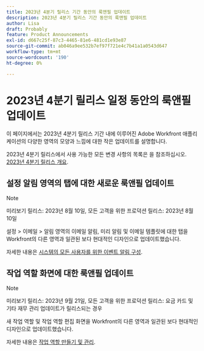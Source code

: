 ```yaml
---
title: 2023년 4분기 릴리스 기간 동안의 룩앤필 업데이트
description: 2023년 4분기 릴리스 기간 동안의 룩앤필 업데이트
author: Lisa
draft: Probably
feature: Product Announcements
exl-id: d667c25f-87c3-4465-81e6-481cd1e93e87
source-git-commit: ab046a9ee532b7ef97f721e4c7b41a1a0543d647
workflow-type: tm+mt
source-wordcount: '190'
ht-degree: 0%

---
```


# 2023년 4분기 릴리스 일정 동안의 룩앤필 업데이트

이 페이지에서는 2023년 4분기 릴리스 기간 내에 이루어진 Adobe Workfront 애플리케이션의 다양한 영역의 모양과 느낌에 대한 작은 업데이트를 설명합니다.

2023년 4분기 릴리스에서 사용 가능한 모든 변경 사항의 목록은 을 참조하십시오. [2023년 4분기 릴리스 개요](/help/quicksilver/product-announcements/product-releases/23-q4-release-activity/23-q4-release-overview.md).

## 설정 알림 영역의 탭에 대한 새로운 룩앤필 업데이트

>[!NOTE]
>
>미리보기 릴리스: 2023년 8월 10일, 모든 고객을 위한 프로덕션 릴리스: 2023년 8월 10일

설정 > 이메일 > 알림 영역의 이메일 알림, 미리 알림 및 이메일 템플릿에 대한 탭을 Workfront의 다른 영역과 일관된 보다 현대적인 디자인으로 업데이트했습니다.

자세한 내용은 [시스템의 모든 사용자를 위한 이벤트 알림 구성](/help/quicksilver/administration-and-setup/manage-workfront/emails/configure-event-notifications-for-everyone-in-the-system.md).

## 작업 역할 화면에 대한 룩앤필 업데이트

>[!NOTE]
>
>미리보기 릴리스: 2023년 9월 21일, 모든 고객을 위한 프로덕션 릴리스: 요금 카드 및 기타 재무 관리 업데이트가 릴리스되는 경우

새 작업 역할 및 작업 역할 편집 화면을 Workfront의 다른 영역과 일관된 보다 현대적인 디자인으로 업데이트했습니다.

자세한 내용은 [작업 역할 만들기 및 관리](/help/quicksilver/administration-and-setup/set-up-workfront/organizational-setup/create-manage-job-roles.md).
